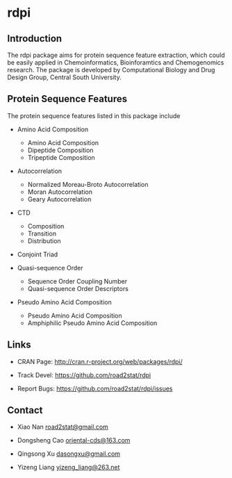 # rdpi

## Introduction

The rdpi package aims for protein sequence feature extraction, which could be easily applied in Chemoinformatics, Bioinforamtics and Chemogenomics research. The package is developed by Computational Biology and Drug Design Group, Central South University.

## Protein Sequence Features

The protein sequence features listed in this package include

  * Amino Acid Composition 
  
    * Amino Acid Composition
    * Dipeptide Composition
    * Tripeptide Composition

  * Autocorrelation
  
    * Normalized Moreau-Broto Autocorrelation
    * Moran Autocorrelation
    * Geary Autocorrelation

  * CTD
  
    * Composition
    * Transition
    * Distribution

  * Conjoint Triad

  * Quasi-sequence Order
  
    * Sequence Order Coupling Number
    * Quasi-sequence Order Descriptors
  
  * Pseudo Amino Acid Composition
  
    * Pseudo Amino Acid Composition
    * Amphiphilic Pseudo Amino Acid Composition

## Links

  * CRAN Page: http://cran.r-project.org/web/packages/rdpi/

  * Track Devel: https://github.com/road2stat/rdpi

  * Report Bugs: https://github.com/road2stat/rdpi/issues

## Contact

  * Xiao Nan <road2stat@gmail.com>

  * Dongsheng Cao <oriental-cds@163.com>

  * Qingsong Xu <dasongxu@gmail.com>

  * Yizeng Liang <yizeng_liang@263.net>

